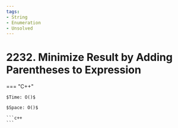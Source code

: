 ```yaml
---
tags:
- String
- Enumeration
- Unsolved
---
```



# 2232. Minimize Result by Adding Parentheses to Expression

=== "C++"

    $Time: O()$

    $Space: O()$

    ```c++
    ```